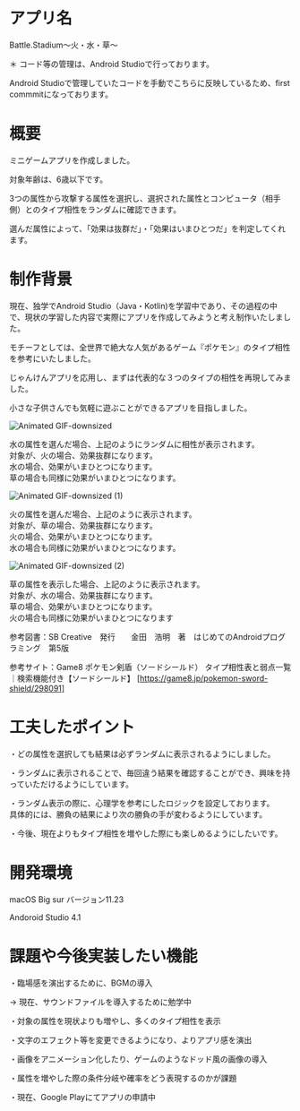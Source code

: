 # アプリ名
Battle.Stadium〜火・水・草〜

＊ コード等の管理は、Android Studioで行っております。

  Android Studioで管理していたコードを手動でこちらに反映しているため、first commmitになっております。

# 概要
ミニゲームアプリを作成しました。

対象年齢は、6歳以下です。

3つの属性から攻撃する属性を選択し、選択された属性とコンピュータ（相手側）とのタイプ相性をランダムに確認できます。

選んだ属性によって、「効果は抜群だ」・「効果はいまひとつだ」を判定してくれます。

# 制作背景
現在、独学でAndroid Studio（Java・Kotlin)を学習中であり、その過程の中で、現状の学習した内容で実際にアプリを作成してみようと考え制作いたしました。

モチーフとしては、全世界で絶大な人気があるゲーム『ポケモン』のタイプ相性を参考にいたしました。

じゃんけんアプリを応用し、まずは代表的な３つのタイプの相性を再現してみました。

小さな子供さんでも気軽に遊ぶことができるアプリを目指しました。

![Animated GIF-downsized](https://user-images.githubusercontent.com/80372817/116233922-decf6980-a796-11eb-83d5-9d48fc1e8cd4.gif)

水の属性を選んだ場合、上記のようにランダムに相性が表示されます。  
対象が、火の場合、効果抜群になります。  
水の場合、効果がいまひとつになります。  
草の場合も同様に効果がいまひとつになります。


![Animated GIF-downsized (1)](https://user-images.githubusercontent.com/80372817/116234709-e7746f80-a797-11eb-9a4b-267981b8f451.gif)

火の属性を選んだ場合、上記のように表示されます。  
対象が、草の場合、効果抜群になります。  
火の場合、効果がいまひとつになります。  
水の場合も同様に効果がいまひとつになります。



![Animated GIF-downsized (2)](https://user-images.githubusercontent.com/80372817/116237143-d24d1000-a79a-11eb-8093-313f63889fa0.gif)

草の属性を表示した場合、上記のように表示されます。  
対象が、水の場合、効果抜群になります。  
草の場合、効果がいまひとつになります。  
火の場合も同様に効果がいまひとつになります




参考図書：SB Creative　発行　　金田　浩明　著　はじめてのAndroidプログラミング　第5版

参考サイト：Game8 ポケモン剣盾（ソードシールド） タイプ相性表と弱点一覧｜検索機能付き【ソードシールド】 [https://game8.jp/pokemon-sword-shield/298091]

# 工夫したポイント
・どの属性を選択しても結果は必ずランダムに表示されるようにしました。

・ランダムに表示されることで、毎回違う結果を確認することができ、興味を持っていただけるようにしています。

・ランダム表示の際に、心理学を参考にしたロジックを設定しております。  
具体的には、勝負の結果により次の勝負の手が変わるようにしています。

・今後、現在よりもタイプ相性を増やした際にも楽しめるようにしたいです。

# 開発環境
macOS Big sur バージョン11.23

Andoroid Studio 4.1

# 課題や今後実装したい機能
・臨場感を演出するために、BGMの導入

→ 現在、サウンドファイルを導入するために勉学中

・対象の属性を現状よりも増やし、多くのタイプ相性を表示

・文字のエフェクト等を変更できるようになり、よりアプリ感を演出

・画像をアニメーション化したり、ゲームのようなドッド風の画像の導入

・属性を増やした際の条件分岐や確率をどう表現するのかが課題

・現在、Google Playにてアプリの申請中
